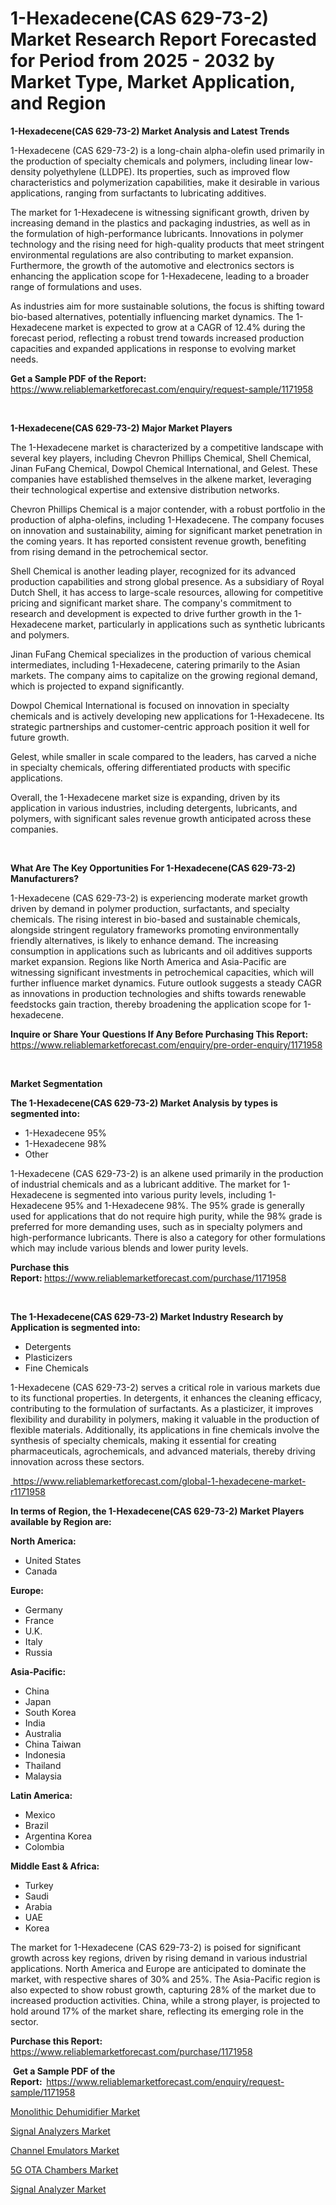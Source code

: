 <p><h1>1-Hexadecene(CAS 629-73-2) Market Research Report Forecasted for Period from 2025 -  2032 by Market Type, Market Application, and Region</h1></p><p><strong>1-Hexadecene(CAS 629-73-2) Market Analysis and Latest Trends</strong></p>
<p><p>1-Hexadecene (CAS 629-73-2) is a long-chain alpha-olefin used primarily in the production of specialty chemicals and polymers, including linear low-density polyethylene (LLDPE). Its properties, such as improved flow characteristics and polymerization capabilities, make it desirable in various applications, ranging from surfactants to lubricating additives.</p><p>The market for 1-Hexadecene is witnessing significant growth, driven by increasing demand in the plastics and packaging industries, as well as in the formulation of high-performance lubricants. Innovations in polymer technology and the rising need for high-quality products that meet stringent environmental regulations are also contributing to market expansion. Furthermore, the growth of the automotive and electronics sectors is enhancing the application scope for 1-Hexadecene, leading to a broader range of formulations and uses.</p><p>As industries aim for more sustainable solutions, the focus is shifting toward bio-based alternatives, potentially influencing market dynamics. The 1-Hexadecene market is expected to grow at a CAGR of 12.4% during the forecast period, reflecting a robust trend towards increased production capacities and expanded applications in response to evolving market needs.</p></p>
<p><strong>Get a Sample PDF of the Report:&nbsp;</strong> <a href="https://www.reliablemarketforecast.com/enquiry/request-sample/1171958?utm_campaign=2219&utm_medium=2&utm_source=Github&utm_content=ia&utm_term=02022025&utm_id=1-hexadecenecas-629-73-2">https://www.reliablemarketforecast.com/enquiry/request-sample/1171958</a></p>
<p>&nbsp;</p>
<p><strong>1-Hexadecene(CAS 629-73-2) Major Market Players</strong></p>
<p><p>The 1-Hexadecene market is characterized by a competitive landscape with several key players, including Chevron Phillips Chemical, Shell Chemical, Jinan FuFang Chemical, Dowpol Chemical International, and Gelest. These companies have established themselves in the alkene market, leveraging their technological expertise and extensive distribution networks.</p><p>Chevron Phillips Chemical is a major contender, with a robust portfolio in the production of alpha-olefins, including 1-Hexadecene. The company focuses on innovation and sustainability, aiming for significant market penetration in the coming years. It has reported consistent revenue growth, benefiting from rising demand in the petrochemical sector.</p><p>Shell Chemical is another leading player, recognized for its advanced production capabilities and strong global presence. As a subsidiary of Royal Dutch Shell, it has access to large-scale resources, allowing for competitive pricing and significant market share. The company's commitment to research and development is expected to drive further growth in the 1-Hexadecene market, particularly in applications such as synthetic lubricants and polymers.</p><p>Jinan FuFang Chemical specializes in the production of various chemical intermediates, including 1-Hexadecene, catering primarily to the Asian markets. The company aims to capitalize on the growing regional demand, which is projected to expand significantly.</p><p>Dowpol Chemical International is focused on innovation in specialty chemicals and is actively developing new applications for 1-Hexadecene. Its strategic partnerships and customer-centric approach position it well for future growth.</p><p>Gelest, while smaller in scale compared to the leaders, has carved a niche in specialty chemicals, offering differentiated products with specific applications. </p><p>Overall, the 1-Hexadecene market size is expanding, driven by its application in various industries, including detergents, lubricants, and polymers, with significant sales revenue growth anticipated across these companies.</p></p>
<p>&nbsp;</p>
<p><strong>What Are The Key Opportunities For 1-Hexadecene(CAS 629-73-2) Manufacturers?</strong></p>
<p><p>1-Hexadecene (CAS 629-73-2) is experiencing moderate market growth driven by demand in polymer production, surfactants, and specialty chemicals. The rising interest in bio-based and sustainable chemicals, alongside stringent regulatory frameworks promoting environmentally friendly alternatives, is likely to enhance demand. The increasing consumption in applications such as lubricants and oil additives supports market expansion. Regions like North America and Asia-Pacific are witnessing significant investments in petrochemical capacities, which will further influence market dynamics. Future outlook suggests a steady CAGR as innovations in production technologies and shifts towards renewable feedstocks gain traction, thereby broadening the application scope for 1-hexadecene.</p></p>
<p><strong>Inquire or Share Your Questions If Any Before Purchasing This Report:</strong> <a href="https://www.reliablemarketforecast.com/enquiry/pre-order-enquiry/1171958?utm_campaign=2219&utm_medium=2&utm_source=Github&utm_content=ia&utm_term=02022025&utm_id=1-hexadecenecas-629-73-2">https://www.reliablemarketforecast.com/enquiry/pre-order-enquiry/1171958</a></p>
<p>&nbsp;</p>
<p><strong>Market Segmentation</strong></p>
<p><strong>The 1-Hexadecene(CAS 629-73-2) Market Analysis by types is segmented into:</strong></p>
<p><ul><li>1-Hexadecene 95%</li><li>1-Hexadecene 98%</li><li>Other</li></ul></p>
<p><p>1-Hexadecene (CAS 629-73-2) is an alkene used primarily in the production of industrial chemicals and as a lubricant additive. The market for 1-Hexadecene is segmented into various purity levels, including 1-Hexadecene 95% and 1-Hexadecene 98%. The 95% grade is generally used for applications that do not require high purity, while the 98% grade is preferred for more demanding uses, such as in specialty polymers and high-performance lubricants. There is also a category for other formulations which may include various blends and lower purity levels.</p></p>
<p><strong>Purchase this Report:&nbsp;</strong><a href="https://www.reliablemarketforecast.com/purchase/1171958?utm_campaign=2219&utm_medium=2&utm_source=Github&utm_content=ia&utm_term=02022025&utm_id=1-hexadecenecas-629-73-2">https://www.reliablemarketforecast.com/purchase/1171958</a></p>
<p>&nbsp;</p>
<p><strong>The 1-Hexadecene(CAS 629-73-2) Market Industry Research by Application is segmented into:</strong></p>
<p><ul><li>Detergents</li><li>Plasticizers</li><li>Fine Chemicals</li></ul></p>
<p><p>1-Hexadecene (CAS 629-73-2) serves a critical role in various markets due to its functional properties. In detergents, it enhances the cleaning efficacy, contributing to the formulation of surfactants. As a plasticizer, it improves flexibility and durability in polymers, making it valuable in the production of flexible materials. Additionally, its applications in fine chemicals involve the synthesis of specialty chemicals, making it essential for creating pharmaceuticals, agrochemicals, and advanced materials, thereby driving innovation across these sectors.</p></p>
<p><a href="https://www.reliablemarketforecast.com/global-1-hexadecene-market-r1171958?utm_campaign=2219&utm_medium=2&utm_source=Github&utm_content=ia&utm_term=02022025&utm_id=1-hexadecenecas-629-73-2">&nbsp;https://www.reliablemarketforecast.com/global-1-hexadecene-market-r1171958</a></p>
<p><strong>In terms of Region, the 1-Hexadecene(CAS 629-73-2) Market Players available by Region are:</strong></p>
<p>
    <p> <strong> North America: </strong>
        <ul>
            <li>United States</li>
            <li>Canada</li>
        </ul>
        </p> 
    <p> <strong> Europe: </strong>
        <ul>
            <li>Germany</li>
            <li>France</li>
            <li>U.K.</li>
            <li>Italy</li>
            <li>Russia</li>
        </ul>
        </p> 
    <p> <strong> Asia-Pacific: </strong>
        <ul>
            <li>China</li>
            <li>Japan</li>
            <li>South Korea</li>
            <li>India</li>
            <li>Australia</li>
            <li>China Taiwan</li>
            <li>Indonesia</li>
            <li>Thailand</li>
            <li>Malaysia</li>
        </ul>
        </p> 
    <p> <strong> Latin America: </strong>
        <ul>
            <li>Mexico</li>
            <li>Brazil</li>
            <li>Argentina Korea</li>
            <li>Colombia</li>
        </ul>
        </p> 
    <p> <strong> Middle East & Africa: </strong>
        <ul>
            <li>Turkey</li>
            <li>Saudi</li>
            <li>Arabia</li>
            <li>UAE</li>
            <li>Korea</li>
        </ul>
    </p>
    </p>
<p><p>The market for 1-Hexadecene (CAS 629-73-2) is poised for significant growth across key regions, driven by rising demand in various industrial applications. North America and Europe are anticipated to dominate the market, with respective shares of 30% and 25%. The Asia-Pacific region is also expected to show robust growth, capturing 28% of the market due to increased production activities. China, while a strong player, is projected to hold around 17% of the market share, reflecting its emerging role in the sector.</p></p>
<p><strong>Purchase this Report: </strong><a href="https://www.reliablemarketforecast.com/purchase/1171958?utm_campaign=2219&utm_medium=2&utm_source=Github&utm_content=ia&utm_term=02022025&utm_id=1-hexadecenecas-629-73-2">https://www.reliablemarketforecast.com/purchase/1171958</a></p>
<p>&nbsp;<strong>Get a Sample PDF of the Report:&nbsp;&nbsp;</strong><a href="https://www.reliablemarketforecast.com/enquiry/request-sample/1171958?utm_campaign=2219&utm_medium=2&utm_source=Github&utm_content=ia&utm_term=02022025&utm_id=1-hexadecenecas-629-73-2">https://www.reliablemarketforecast.com/enquiry/request-sample/1171958</a></p>
<p><strong></strong></p>
<p><p><a href="https://www.linkedin.com/pulse/97-cagr-forecast-forthe-monolithic-dehumidifier-marketfrom-nilbf?utm_campaign=2219&utm_medium=2&utm_source=Github&utm_content=ia&utm_term=02022025&utm_id=1-hexadecenecas-629-73-2">Monolithic Dehumidifier Market</a></p><p><a href="https://www.linkedin.com/pulse/whats-powering-signal-analyzers-market-growth-insights-sstmc?utm_campaign=2219&utm_medium=2&utm_source=Github&utm_content=ia&utm_term=02022025&utm_id=1-hexadecenecas-629-73-2">Signal Analyzers Market</a></p><p><a href="https://www.linkedin.com/pulse/unlocking-potential-channel-emulators-market-growth-trends-xuzff?utm_campaign=2219&utm_medium=2&utm_source=Github&utm_content=ia&utm_term=02022025&utm_id=1-hexadecenecas-629-73-2">Channel Emulators Market</a></p><p><a href="https://www.linkedin.com/pulse/5g-ota-chambers-market-growth-expected-83-cagr-from-2025-2032-yfuxf?utm_campaign=2219&utm_medium=2&utm_source=Github&utm_content=ia&utm_term=02022025&utm_id=1-hexadecenecas-629-73-2">5G OTA Chambers Market</a></p><p><a href="https://www.linkedin.com/pulse/recent-analysis-signal-analyzer-market-trends-share-gc2sc?utm_campaign=2219&utm_medium=2&utm_source=Github&utm_content=ia&utm_term=02022025&utm_id=1-hexadecenecas-629-73-2">Signal Analyzer Market</a></p></p>